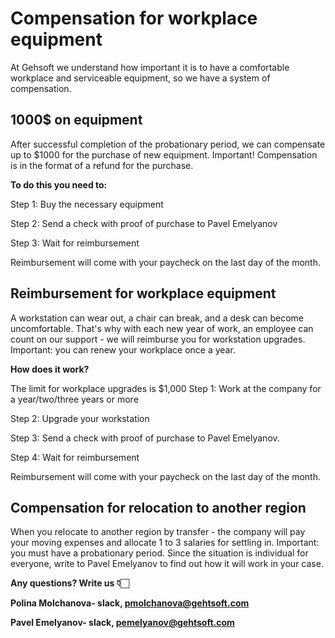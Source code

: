 # Compensation for workplace equipment

At Gehsoft we understand how important it is to have a comfortable workplace and serviceable equipment, so we have a system of compensation.

## 1000$ on equipment

After successful completion of the probationary period, we can compensate up to $1000 for the purchase of new equipment.
Important! Compensation is in the format of a refund for the purchase.

**To do this you need to:**

Step 1: Buy the necessary equipment 
>
Step 2: Send a check with proof of purchase to Pavel Emelyanov 
>
Step 3: Wait for reimbursement
>
Reimbursement will come with your paycheck on the last day of the month.

## Reimbursement for workplace equipment

A workstation can wear out, a chair can break, and a desk can become uncomfortable. That's why with each new year of work, an employee can count on our support - we will reimburse you for workstation upgrades. 
Important: you can renew your workplace once a year.

**How does it work?**

The limit for workplace upgrades is $1,000
Step 1: Work at the company for a year/two/three years or more 
>
Step 2: Upgrade your workstation 
>
Step 3: Send a check with proof of purchase to Pavel Emelyanov. 
>
Step 4: Wait for reimbursement
>
Reimbursement will come with your paycheck on the last day of the month.

## Compensation for relocation to another region

When you relocate to another region by transfer - the company will pay your moving expenses and allocate 1 to 3 salaries for settling in. 
Important: you must have a probationary period.
Since the situation is individual for everyone, write to Pavel Emelyanov to find out how it will work in your case. 

**Any questions? Write us 👇🏻**

**Polina Molchanova- slack, pmolchanova@gehtsoft.com**
>
**Pavel Emelyanov- slack, pemelyanov@gehtsoft.com**
